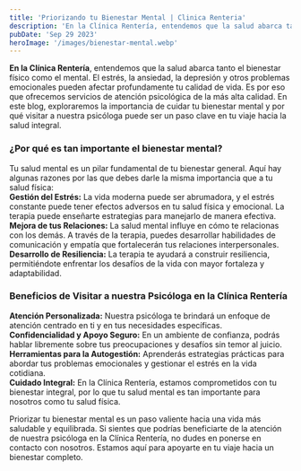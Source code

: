 ```yaml
---
title: 'Priorizando tu Bienestar Mental | Clinica Renteria'
description: 'En la Clínica Rentería, entendemos que la salud abarca tanto el bienestar físico como el mental. El estrés, la ansiedad, la depresión y otros problemas emocionales pueden afectar profundamente tu calidad de vida.'
pubDate: 'Sep 29 2023'
heroImage: '/images/bienestar-mental.webp'
---
```


**En la Clínica Rentería**, entendemos que la salud abarca tanto el bienestar físico como el mental. El estrés, la ansiedad, la depresión y otros problemas emocionales pueden afectar profundamente tu calidad de vida. Es por eso que ofrecemos servicios de atención psicológica de la más alta calidad. En este blog, exploraremos la importancia de cuidar tu bienestar mental y por qué visitar a nuestra psicóloga puede ser un paso clave en tu viaje hacia la salud integral.

### ¿Por qué es tan importante el bienestar mental?
Tu salud mental es un pilar fundamental de tu bienestar general. Aquí hay algunas razones por las que debes darle la misma importancia que a tu salud física:<br>
**Gestión del Estrés:** La vida moderna puede ser abrumadora, y el estrés constante puede tener efectos adversos en tu salud física y emocional. La terapia puede enseñarte estrategias para manejarlo de manera efectiva.<br>
**Mejora de tus Relaciones:** La salud mental influye en cómo te relacionas con los demás. A través de la terapia, puedes desarrollar habilidades de comunicación y empatía que fortalecerán tus relaciones interpersonales.<br>
**Desarrollo de Resiliencia:** La terapia te ayudará a construir resiliencia, permitiéndote enfrentar los desafíos de la vida con mayor fortaleza y adaptabilidad.

### Beneficios de Visitar a nuestra Psicóloga en la Clínica Rentería
**Atención Personalizada:** Nuestra psicóloga te brindará un enfoque de atención centrado en ti y en tus necesidades específicas.<br>
**Confidencialidad y Apoyo Seguro:** En un ambiente de confianza, podrás hablar libremente sobre tus preocupaciones y desafíos sin temor al juicio.<br>
**Herramientas para la Autogestión:** Aprenderás estrategias prácticas para abordar tus problemas emocionales y gestionar el estrés en la vida cotidiana.<br>
**Cuidado Integral:** En la Clínica Rentería, estamos comprometidos con tu bienestar integral, por lo que tu salud mental es tan importante para nosotros como tu salud física.

Priorizar tu bienestar mental es un paso valiente hacia una vida más saludable y equilibrada. Si sientes que podrías beneficiarte de la atención de nuestra psicóloga en la Clínica Rentería, no dudes en ponerse en contacto con nosotros. Estamos aquí para apoyarte en tu viaje hacia un bienestar completo.
